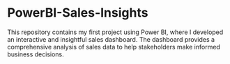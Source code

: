 # PowerBI-Sales-Insights
This repository contains my first project using Power BI, where I developed an interactive and insightful sales dashboard. The dashboard provides a comprehensive analysis of sales data to help stakeholders make informed business decisions.
